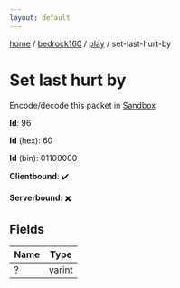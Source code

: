 ```yaml
---
layout: default
---
```


[home](/)  /  [bedrock160](/protocol/bedrock160)  /  [play](/protocol/bedrock160/play)  /  set-last-hurt-by

# Set last hurt by

Encode/decode this packet in [Sandbox](../../../sandbox/bedrock160#play.set_last_hurt_by)

**Id**: 96

**Id** (hex): 60

**Id** (bin): 01100000

**Clientbound**: ✔️

**Serverbound**: ✖️

## Fields

Name | Type
---|---
? | varint
